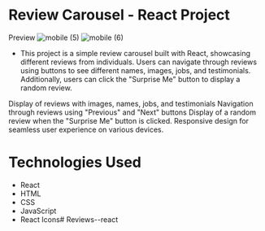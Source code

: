 # Review Carousel - React Project

Preview 
![mobile (5)](https://github.com/DarboeDev/Reviews--react/assets/125799918/b2c70d0e-ef6e-48d8-9d4c-9ef2ffe6a4b8)
![mobile (6)](https://github.com/DarboeDev/Reviews--react/assets/125799918/4ad25764-42df-479d-8dae-b5761c0b754c)


* This project is a simple review carousel built with React, showcasing different reviews from individuals. Users can navigate through reviews using buttons to see different names, images, jobs, and testimonials. Additionally, users can click the "Surprise Me" button to display a random review.

Display of reviews with images, names, jobs, and testimonials
Navigation through reviews using "Previous" and "Next" buttons
Display of a random review when the "Surprise Me" button is clicked.
Responsive design for seamless user experience on various devices.
# Technologies Used
* React
* HTML
* CSS
* JavaScript
* React Icons#   R e v i e w s - - r e a c t 
 
 
